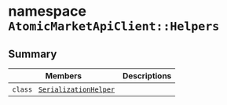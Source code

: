 # namespace `AtomicMarketApiClient::Helpers` 

## Summary

 Members                                | Descriptions                                
----------------------------------------|---------------------------------------------
`class ` [`SerializationHelper`](AtomicMarketApiClient--Helpers--SerializationHelper.md) | 

